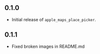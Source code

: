 ## 0.1.0
- Initial release of `apple_maps_place_picker`.

## 0.1.1
- Fixed broken images in README.md
